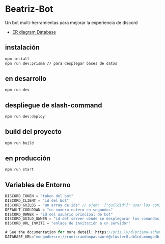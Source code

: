 # Beatriz-Bot
Un bot multi-herramientas para mejorar la experiencia de discord

* [ER diagram Database](https://lucid.app/lucidchart/da082022-5f26-47bf-8acb-a496613683e9/edit?viewport_loc=159%2C94%2C1779%2C852%2C0_0&invitationId=inv_938d3df7-30f9-49ae-95a8-f480185cb1f7)

## instalación
```bash
npm install
npm run dev:prisma // para desplegar bases de datos
```
## en desarrollo
```bash
npm run dev
```
## despliegue de slash-command
```bash
npm run dev:deploy
```
## build del proyecto
```bash
npm run build
```
## en producción
```bash
npm run start
```
## Variables de Entorno
```js
DISCORD_TOKEN = "token del bot"
DISCORD_CLIENT = "id del bot"
DISCORD_GUILDS = "un array de ids" // ejem: '["guildId"]' usar las comillas simple en el exterior 
DEFAULT_COOLDOWN = "un numero entero en segundos"
DISCORD_OWNER = "id del usuario principal de bot"
DISCORD_GUILD_OWNER = "id del server donde se desplegaran los comandos el owner"
DISCORD_URL_INVITE = "enlace de invitación a un servidor"

# See the documentation for more detail: https://pris.ly/d/prisma-schema#accessing-environment-variables-from-the-schema
DATABASE_URL="mongodb+srv://root:randompassword@cluster0.ab1cd.mongodb.net/mydb?retryWrites=true&w=majority"
```
